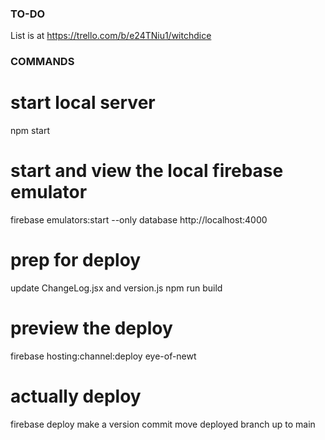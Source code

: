 
### TO-DO ###

List is at https://trello.com/b/e24TNiu1/witchdice




### COMMANDS ###

# start local server
npm start

# start and view the local firebase emulator
firebase emulators:start --only database
http://localhost:4000

# prep for deploy
update ChangeLog.jsx and version.js
npm run build

# preview the deploy
firebase hosting:channel:deploy eye-of-newt

# actually deploy
firebase deploy
make a version commit
move deployed branch up to main
